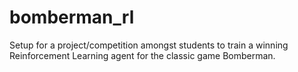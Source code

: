 # bomberman_rl
Setup for a project/competition amongst students to train a winning Reinforcement Learning agent for the classic game Bomberman.


